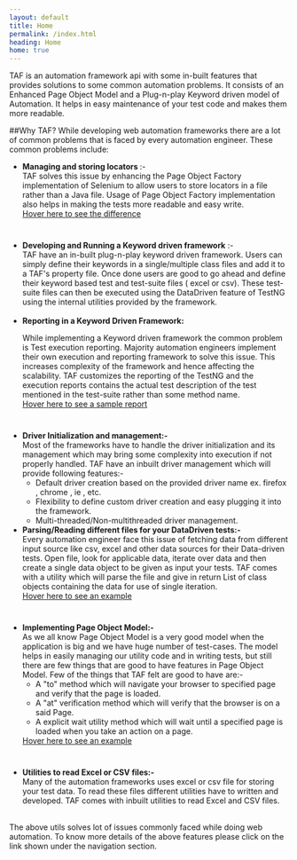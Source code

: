 ```yaml
---
layout: default
title: Home
permalink: /index.html
heading: Home
home: true
---
```


TAF is an automation framework api with some in-built features that provides solutions to some common automation problems. 
It consists of an Enhanced Page Object Model and a Plug-n-play Keyword driven model of Automation. 
It helps in easy maintenance of your test code and makes them more readable.

##Why TAF?
While developing web automation frameworks there are a lot of common problems that is faced by every automation engineer. These common problems include:

<ul>
<li> <b> Managing and storing locators </b> :- 
<br/>
TAF solves this issue by enhancing the Page Object Factory implementation of Selenium to allow users to store locators in a file rather than a Java file. 
Usage of Page Object Factory implementation also helps in making the tests more readable and easy write.
<br/>
<a class="hover" href="#" child-selector="#locator" url-value="{{site.base_url}}/pages/locator_short_desc.html">Hover here to see the difference</a>
<h3 id="locator" ></h3></li><br/>
<li><b>Developing and Running a Keyword driven framework</b> :- 
<br/>
TAF have an in-built plug-n-play keyword driven framework.
Users can simply define their keywords in a single/multiple class files and add it to a TAF's property file.
Once done users are good to go ahead and define their keyword based test and test-suite files ( excel or csv).
These test-suite files can then be executed using the DataDriven feature of TestNG using the internal utilities provided by the framework.
</li><br/>
<li><b>Reporting in a Keyword Driven Framework:</b>
<br/>

While implementing a Keyword driven framework the common problem is Test execution reporting. 
Majority automation engineers implement their own execution and reporting framework to solve this issue.
This increases complexity of the framework and hence affecting the scalability. 
TAF customizes the reporting of the TestNG and the execution reports contains the actual test description of the test mentioned in the test-suite rather than some method name.
<br/><a class="hover" href="#" child-selector="#keyword-report" url-value="{{site.base_url}}/pages/keyword_report.html">Hover here to see a sample report</a>
<h3 id="keyword-report" ></h3>
</li><br/>
<li><b>Driver Initialization and management:-</b><br/>
Most of the frameworks have to handle the driver initialization and its management which may bring some complexity into execution if not properly handled.
TAF have an inbuilt driver management which will provide following features:-
<ul>
<li>Default driver creation based on the provided driver name ex. firefox , chrome , ie , etc.</li>
<li>Flexibility to define custom driver creation and easy plugging it into the framework.</li>
<li>Multi-threaded/Non-multithreaded driver management.</li>
</ul>
</li>
<li><b>Parsing/Reading different files for your DataDriven tests:-</b><br/>
Every automation engineer face this issue of fetching data from different input source like csv, excel and other data sources for their Data-driven tests.
Open file, look for applicable data, iterate over data and then create a single data object to be given as input your tests.
TAF comes with a utility which will parse the file and give in return List of class objects containing the data for use of single iteration.
<br/>
<a class="hover" href="#" child-selector="#dataDrivenUtil" url-value="{{site.base_url}}/pages/data_driven_short.html">Hover here to see an example</a>
<h3 id="dataDrivenUtil" ></h3>
</li><br/>
<li><b>Implementing Page Object Model:-</b><br/>
As we all know Page Object Model is a very good model when the application is big and we have huge number of test-cases.
The model helps in easily managing our utility code and in writing tests, but still there are few things that are good to have features in Page Object Model.
Few of the things that TAF felt are good to have are:-
<ul>
<li>A "to" method which will navigate your browser to specified page and verify that the page is loaded.</li>
<li>A "at" verification method which will verify that the browser is on a said Page.</li>
<li> A explicit wait utility method which will wait until a specified page is loaded when you take an action on a page.</li>
</ul><a class="hover" href="#" child-selector="#pageObjectExample" url-value="{{site.base_url}}/pages/page_object_example.html">Hover here to see an example</a>
<h3 id="pageObjectExample" ></h3>
</li><br/>
<li><b>Utilities to read Excel or CSV files:-</b><br/>
Many of the automation frameworks uses excel or csv file for storing your test data. To read these files different utilities have to written and developed.
TAF comes with inbuilt utilities to read Excel and CSV files.
</li><br/>
</ul>

The above utils solves lot of issues commonly faced while doing web automation. To know more details of the above features please click on the link shown under the navigation section.


